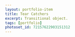 ```yaml
---
layout: portfolio-item
title: Tear Catchers
excerpt: Transitional object.
tags: [portfolio]
photoset_id: 72157622903151312
---
```

